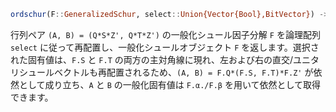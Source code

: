 ```julia
ordschur(F::GeneralizedSchur, select::Union{Vector{Bool},BitVector}) -> F::GeneralizedSchur
```

行列ペア `(A, B) = (Q*S*Z', Q*T*Z')` の一般化シュール因子分解 `F` を論理配列 `select` に従って再配置し、一般化シュールオブジェクト `F` を返します。選択された固有値は、`F.S` と `F.T` の両方の主対角線に現れ、左および右の直交/ユニタリシュールベクトルも再配置されるため、`(A, B) = F.Q*(F.S, F.T)*F.Z'` が依然として成り立ち、`A` と `B` の一般化固有値は `F.α./F.β` を用いて依然として取得できます。
